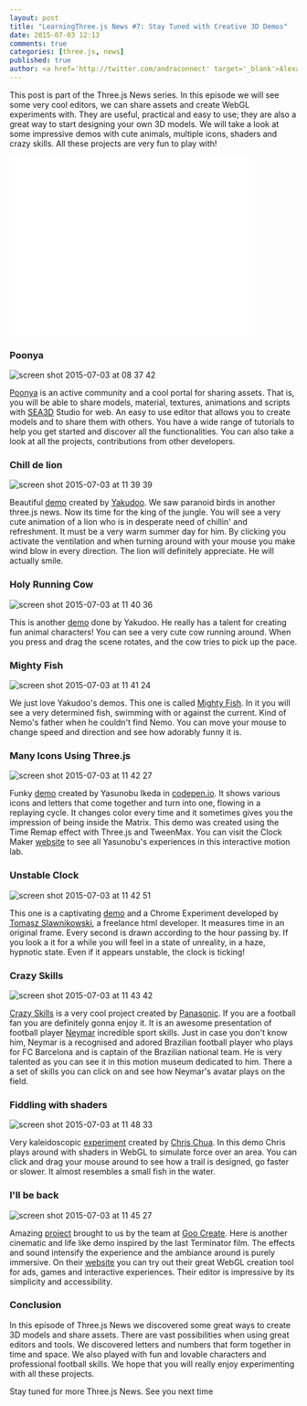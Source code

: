 ```yaml
---
layout: post
title: "LearningThree.js News #7: Stay Tuned with Creative 3D Demos"
date: 2015-07-03 12:13
comments: true
categories: [three.js, news]
published: true 
author: <a href='http://twitter.com/andraconnect' target='_blank'>Alexandra Etienne</a> and <a href='http://twitter.com/jerome_etienne' target='_blank'>Jerome Etienne</a>
---
```


This post is part of the Three.js News series. In this episode we will see some very cool editors, we can  share assets and create WebGL experiments with. They are useful, practical and easy to use; they are also a great way to start designing your own 3D models. We will take a look at some impressive demos with cute animals, multiple icons, shaders and crazy skills. All these projects are very fun to play with! 


<iframe width="420" height="315" src="//www.youtube.com/embed/6AXl6gwwlCc" frameborder="0" allowfullscreen></iframe>

<!-- more -->

### Poonya 
![screen shot 2015-07-03 at 08 37 42](/data/2015-07-03-learningthree-dot-js-news-number-7-stay-tuned-with-creative-3d-demos/screenshots/poonya.jpg)

[Poonya](http://community.poonya.com/156) is an active community and a cool portal for sharing assets. That is, you will be able to share models, material, textures, animations and scripts with [SEA3D](https://twitter.com/sea3dformat ) Studio for web. An easy to use editor that allows you to create models and to share them with others. You have a wide range of tutorials to help you get started and discover all the functionalities. You can also take a look at all the projects, contributions from other developers. 

### Chill de lion
![screen shot 2015-07-03 at 11 39 39](/data/2015-07-03-learningthree-dot-js-news-number-7-stay-tuned-with-creative-3d-demos/screenshots/chill_the_lion.jpg)

Beautiful [demo](http://codepen.io/Yakudoo/pen/YXxmYR?utm_content=buffer71fab&utm_medium=social&utm_source=twitter.com&utm_campaign=buffer) created by [Yakudoo](https://twitter.com/yakudoo). We saw paranoid birds in another three.js news. Now its time for the king of the jungle. You will see a very cute animation of a lion who is in desperate need of chillin' and refreshment. It must be a very warm summer day for him. By clicking you activate the ventilation and  when turning around with your mouse you make wind blow in every direction. The lion will definitely appreciate. He will actually smile.

### Holy Running Cow
![screen shot 2015-07-03 at 11 40 36](/data/2015-07-03-learningthree-dot-js-news-number-7-stay-tuned-with-creative-3d-demos/screenshots/holy_running_cow.jpg)

This is another [demo](http://codepen.io/Yakudoo/pen/rVGraP) done by Yakudoo. He really has a talent for creating fun animal characters! You can see  a very cute cow running around. When you press and drag the scene rotates, and the cow tries to pick up the pace. 

### Mighty Fish 
![screen shot 2015-07-03 at 11 41 24](/data/2015-07-03-learningthree-dot-js-news-number-7-stay-tuned-with-creative-3d-demos/screenshots/mighty_fish.jpg)

We just love Yakudoo's demos. This one is called [Mighty Fish](http://codepen.io/Yakudoo/pen/BNNGBq). In it you will see a very determined fish, swimming with or against the current. Kind of Nemo's father when he couldn't find Nemo. You can move your mouse to change speed and direction and see how adorably funny it is. 

### Many Icons Using Three.js 
![screen shot 2015-07-03 at 11 42 27](/data/2015-07-03-learningthree-dot-js-news-number-7-stay-tuned-with-creative-3d-demos/screenshots/many_icons_using_threejs.jpg)

Funky [demo](http://codepen.io/clockmaker/details/gpozrX/) created by Yasunobu Ikeda in [codepen.io](http://codepen.io/clockmaker/). It shows various icons and letters that come together and turn into one, flowing in a replaying cycle. It changes color every time and it sometimes gives you the impression of being inside the Matrix. This demo was created using the Time Remap effect with Three.js and TweenMax. You can visit the Clock Maker [website](http://clockmaker.jp/labs/) to see all Yasunobu's experiences in this interactive motion lab. 

### Unstable Clock 
![screen shot 2015-07-03 at 11 42 51](/data/2015-07-03-learningthree-dot-js-news-number-7-stay-tuned-with-creative-3d-demos/screenshots/unstable_clock.jpg)

This one is a captivating [demo]( http://freelance-html-developer.com/clock/) and a Chrome Experiment developed by [Tomasz Slawnikowski](http://freelance-html-developer.com/), a freelance html developer. It measures time in an original frame. Every second is drawn according to the hour passing by. If you look a it for a while you will feel in a state of unreality, in a haze, hypnotic state. Even if it appears unstable, the clock is ticking! 

### Crazy Skills 
![screen shot 2015-07-03 at 11 43 42](/data/2015-07-03-learningthree-dot-js-news-number-7-stay-tuned-with-creative-3d-demos/screenshots/crazy_skills.jpg)

[Crazy Skills](https://crazyskills.panasonic.com/en/) is a very cool project created by [Panasonic](@panasonic_njr). If you are a football fan you are definitely gonna enjoy it. It is an awesome presentation of football player [Neymar](@neymarjr) incredible sport skills. Just in case you don't know him, Neymar is a recognised and adored Brazilian football player who plays for FC Barcelona and is captain of the Brazilian national team. He is very talented as you can see it in this motion museum dedicated to him.  There a a set of skills you can click on and see how Neymar's avatar plays on the field. 

### Fiddling with shaders 
![screen shot 2015-07-03 at 11 48 33](/data/2015-07-03-learningthree-dot-js-news-number-7-stay-tuned-with-creative-3d-demos/screenshots/fiddling_with_shaders.jpg)

Very kaleidoscopic [experiment](http://chrisirhc.github.io/_experiment-sand-webgl/push-field.html) created by [Chris Chua](https://twitter.com/chrisirhc). In this demo Chris plays around with shaders in WebGL to simulate force over an area. You can click and drag your mouse around to see how a trail is designed, go faster or slower. It almost resembles a small fish in the water. 

### I'll be back 
![screen shot 2015-07-03 at 11 45 27](/data/2015-07-03-learningthree-dot-js-news-number-7-stay-tuned-with-creative-3d-demos/screenshots/ill_be_back.jpg)

Amazing [project](https://c1.goote.ch/b9cca08d92a744e79a6772e13d624200.scene/) brought to us by the team at [Goo Create](https://twitter.com/GooTechnologies). Here is another cinematic and life like demo inspired by the last Terminator film. The effects and sound intensify the experience and the ambiance around is purely immersive. On their [website](http://goocreate.com/) you can try out their great WebGL creation tool for ads, games and interactive experiences. Their editor is impressive by its simplicity and accessibility. 

### Conclusion
In this episode of Three.js News we discovered some great ways to create 3D models and share assets. There are vast possibilities when using great editors and tools. We discovered letters and numbers that form together in time and space. We also played with fun and lovable characters and professional football skills. We hope that you will really enjoy experimenting with all these projects. 

Stay tuned for more Three.js News. See you next time 

